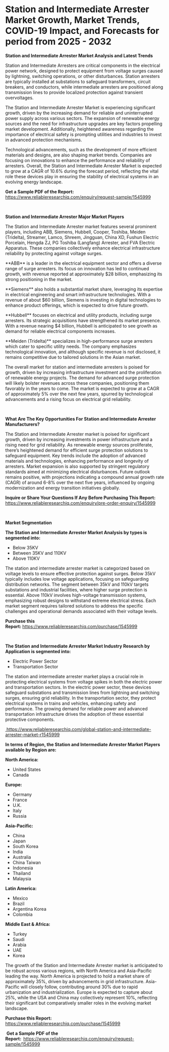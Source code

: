 <p><h1>Station and Intermediate Arrester Market Growth, Market Trends, COVID-19 Impact, and Forecasts for period from 2025 - 2032</h1></p><p><strong>Station and Intermediate Arrester Market Analysis and Latest Trends</strong></p>
<p><p>Station and Intermediate Arresters are critical components in the electrical power network, designed to protect equipment from voltage surges caused by lightning, switching operations, or other disturbances. Station arresters are typically installed at substations to safeguard transformers, circuit breakers, and conductors, while intermediate arresters are positioned along transmission lines to provide localized protection against transient overvoltages.</p><p>The Station and Intermediate Arrester Market is experiencing significant growth, driven by the increasing demand for reliable and uninterrupted power supply across various sectors. The expansion of renewable energy sources and the need for infrastructure upgrades are key factors propelling market development. Additionally, heightened awareness regarding the importance of electrical safety is prompting utilities and industries to invest in advanced protection mechanisms.</p><p>Technological advancements, such as the development of more efficient materials and designs, are also shaping market trends. Companies are focusing on innovations to enhance the performance and reliability of arresters. Overall, the Station and Intermediate Arrester Market is expected to grow at a CAGR of 10.6% during the forecast period, reflecting the vital role these devices play in ensuring the stability of electrical systems in an evolving energy landscape.</p></p>
<p><strong>Get a Sample PDF of the Report:&nbsp;</strong> <a href="https://www.reliableresearchiq.com/enquiry/request-sample/1545999?utm_campaign=2744&utm_medium=2&utm_source=Github&utm_content=ia&utm_term=16042025&utm_id=station-and-intermediate-arrester">https://www.reliableresearchiq.com/enquiry/request-sample/1545999</a></p>
<p>&nbsp;</p>
<p><strong>Station and Intermediate Arrester Major Market Players</strong></p>
<p><p>The Station and Intermediate Arrester market features several prominent players, including ABB, Siemens, Hubbell, Cooper, Toshiba, Meiden (Tridelta), Streamer, Lamco, Shreem, Jingguan, China XD, Fushun Electric Porcelain, Hengda ZJ, PG Toshiba (Langfang) Arrester, and FVA Electric Apparatus. These companies collectively enhance electrical infrastructure reliability by protecting against voltage surges.</p><p>**ABB** is a leader in the electrical equipment sector and offers a diverse range of surge arresters. Its focus on innovation has led to continued growth, with revenue reported at approximately $28 billion, emphasizing its strong positioning in the market.</p><p>**Siemens** also holds a substantial market share, leveraging its expertise in electrical engineering and smart infrastructure technologies. With a revenue of about $60 billion, Siemens is investing in digital technologies to enhance product offerings, which is expected to drive future growth.</p><p>**Hubbell** focuses on electrical and utility products, including surge arresters. Its strategic acquisitions have strengthened its market presence. With a revenue nearing $4 billion, Hubbell is anticipated to see growth as demand for reliable electrical components increases.</p><p>**Meiden (Tridelta)** specializes in high-performance surge arresters which cater to specific utility needs. The company emphasizes technological innovation, and although specific revenue is not disclosed, it remains competitive due to tailored solutions in the Asian market.</p><p>The overall market for station and intermediate arresters is poised for growth, driven by increasing infrastructure investment and the proliferation of renewable energy projects. The demand for advanced surge protection will likely bolster revenues across these companies, positioning them favorably in the years to come. The market is expected to grow at a CAGR of approximately 5% over the next few years, spurred by technological advancements and a rising focus on electrical grid reliability.</p></p>
<p>&nbsp;</p>
<p><strong>What Are The Key Opportunities For Station and Intermediate Arrester Manufacturers?</strong></p>
<p><p>The Station and Intermediate Arrester market is poised for significant growth, driven by increasing investments in power infrastructure and a rising need for grid reliability. As renewable energy sources proliferate, there’s heightened demand for efficient surge protection solutions to safeguard equipment. Key trends include the adoption of advanced materials and technologies, enhancing performance and longevity of arresters. Market expansion is also supported by stringent regulatory standards aimed at minimizing electrical disturbances. Future outlook remains positive, with projections indicating a compound annual growth rate (CAGR) of around 6-8% over the next five years, influenced by ongoing modernization and energy transition initiatives globally.</p></p>
<p><strong>Inquire or Share Your Questions If Any Before Purchasing This Report:</strong> <a href="https://www.reliableresearchiq.com/enquiry/pre-order-enquiry/1545999?utm_campaign=2744&utm_medium=2&utm_source=Github&utm_content=ia&utm_term=16042025&utm_id=station-and-intermediate-arrester">https://www.reliableresearchiq.com/enquiry/pre-order-enquiry/1545999</a></p>
<p>&nbsp;</p>
<p><strong>Market Segmentation</strong></p>
<p><strong>The Station and Intermediate Arrester Market Analysis by types is segmented into:</strong></p>
<p><ul><li>Below 35KV</li><li>Between 35KV and 110KV</li><li>Above 110KV</li></ul></p>
<p><p>The station and intermediate arrester market is categorized based on voltage levels to ensure effective protection against surges. Below 35kV typically includes low voltage applications, focusing on safeguarding distribution networks. The segment between 35kV and 110kV targets substations and industrial facilities, where higher surge protection is essential. Above 110kV involves high-voltage transmission systems, emphasizing robust designs to withstand extreme electrical stress. Each market segment requires tailored solutions to address the specific challenges and operational demands associated with their voltage levels.</p></p>
<p><strong>Purchase this Report:&nbsp;</strong><a href="https://www.reliableresearchiq.com/purchase/1545999?utm_campaign=2744&utm_medium=2&utm_source=Github&utm_content=ia&utm_term=16042025&utm_id=station-and-intermediate-arrester">https://www.reliableresearchiq.com/purchase/1545999</a></p>
<p>&nbsp;</p>
<p><strong>The Station and Intermediate Arrester Market Industry Research by Application is segmented into:</strong></p>
<p><ul><li>Electric Power Sector</li><li>Transportation Sector</li></ul></p>
<p><p>The station and intermediate arrester market plays a crucial role in protecting electrical systems from voltage spikes in both the electric power and transportation sectors. In the electric power sector, these devices safeguard substations and transmission lines from lightning and switching surges, ensuring grid reliability. In the transportation sector, they protect electrical systems in trains and vehicles, enhancing safety and performance. The growing demand for reliable power and advanced transportation infrastructure drives the adoption of these essential protective components.</p></p>
<p><a href="https://www.reliableresearchiq.com/global-station-and-intermediate-arrester-market-r1545999?utm_campaign=2744&utm_medium=2&utm_source=Github&utm_content=ia&utm_term=16042025&utm_id=station-and-intermediate-arrester">&nbsp;https://www.reliableresearchiq.com/global-station-and-intermediate-arrester-market-r1545999</a></p>
<p><strong>In terms of Region, the Station and Intermediate Arrester Market Players available by Region are:</strong></p>
<p>
    <p> <strong> North America: </strong>
        <ul>
            <li>United States</li>
            <li>Canada</li>
        </ul>
        </p> 
    <p> <strong> Europe: </strong>
        <ul>
            <li>Germany</li>
            <li>France</li>
            <li>U.K.</li>
            <li>Italy</li>
            <li>Russia</li>
        </ul>
        </p> 
    <p> <strong> Asia-Pacific: </strong>
        <ul>
            <li>China</li>
            <li>Japan</li>
            <li>South Korea</li>
            <li>India</li>
            <li>Australia</li>
            <li>China Taiwan</li>
            <li>Indonesia</li>
            <li>Thailand</li>
            <li>Malaysia</li>
        </ul>
        </p> 
    <p> <strong> Latin America: </strong>
        <ul>
            <li>Mexico</li>
            <li>Brazil</li>
            <li>Argentina Korea</li>
            <li>Colombia</li>
        </ul>
        </p> 
    <p> <strong> Middle East & Africa: </strong>
        <ul>
            <li>Turkey</li>
            <li>Saudi</li>
            <li>Arabia</li>
            <li>UAE</li>
            <li>Korea</li>
        </ul>
    </p>
    </p>
<p><p>The growth of the Station and Intermediate Arrester market is anticipated to be robust across various regions, with North America and Asia-Pacific leading the way. North America is projected to hold a market share of approximately 35%, driven by advancements in grid infrastructure. Asia-Pacific will closely follow, contributing around 30% due to rapid urbanization and industrialization. Europe is expected to capture about 25%, while the USA and China may collectively represent 10%, reflecting their significant but comparatively smaller roles in the evolving market landscape.</p></p>
<p><strong>Purchase this Report: </strong><a href="https://www.reliableresearchiq.com/purchase/1545999?utm_campaign=2744&utm_medium=2&utm_source=Github&utm_content=ia&utm_term=16042025&utm_id=station-and-intermediate-arrester">https://www.reliableresearchiq.com/purchase/1545999</a></p>
<p>&nbsp;<strong>Get a Sample PDF of the Report:&nbsp;&nbsp;</strong><a href="https://www.reliableresearchiq.com/enquiry/request-sample/1545999?utm_campaign=2744&utm_medium=2&utm_source=Github&utm_content=ia&utm_term=16042025&utm_id=station-and-intermediate-arrester">https://www.reliableresearchiq.com/enquiry/request-sample/1545999</a></p>
<p><strong></strong></p>
<p><p></p><p></p><p></p></p>
